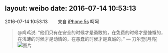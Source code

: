 layout: weibo
date: 2016-07-14 10:53:13
---
2016-07-14 10:53:13  &nbsp;&nbsp;&nbsp;&nbsp;&nbsp;&nbsp; 来自 <a href="sinaweibo://customweibosource" rel="nofollow">iPhone 5s</a>
呵呵
>  @鸡鸡说: “他们只有在安全的时候才是勇敢的，在免费的时候才是慷慨的，在浅薄的时候才是动情的，在愚蠢的时候才是真诚的。” — 刀尔登[月亮] ​​​
>  ![图片](https://ww4.sinaimg.cn/large/6b8fd7b4gw1f5sacgym9hj20bu0hewfv.jpg)

